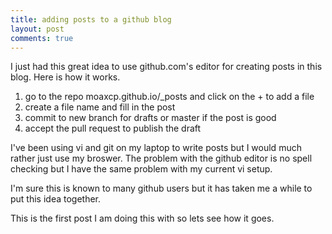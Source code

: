 ```yaml
---
title: adding posts to a github blog
layout: post
comments: true
---
```

I just had this great idea to use github.com's editor for creating posts in this blog. Here is how it works.

1. go to the repo moaxcp.github.io/_posts and click on the + to add a file
2. create a file name and fill in the post
3. commit to new branch for drafts or master if the post is good
4. accept the pull request to publish the draft

I've been using vi and git on my laptop to write posts but I would much rather just use my broswer. The problem with the github editor is no spell checking but I have the same problem with my current vi setup. 

I'm sure this is known to many github users but it has taken me a while to put this idea together.

This is the first post I am doing this with so lets see how it goes.
